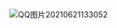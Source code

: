 ![QQ图片20210621133052](https://user-images.githubusercontent.com/82360608/122711684-27863900-d295-11eb-930f-a33fd5ebca90.png)
